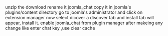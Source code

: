 
unzip the download
rename it joomla_chat
 copy it in joomla's plugins/content directory
go to joomla's administrator  and click on extension manager
now select dicover a discover tab and install tab will appear, install it.
enable joomla_chat from plugin manager
after makeing any change  like enter chat key ,use clear cache 
